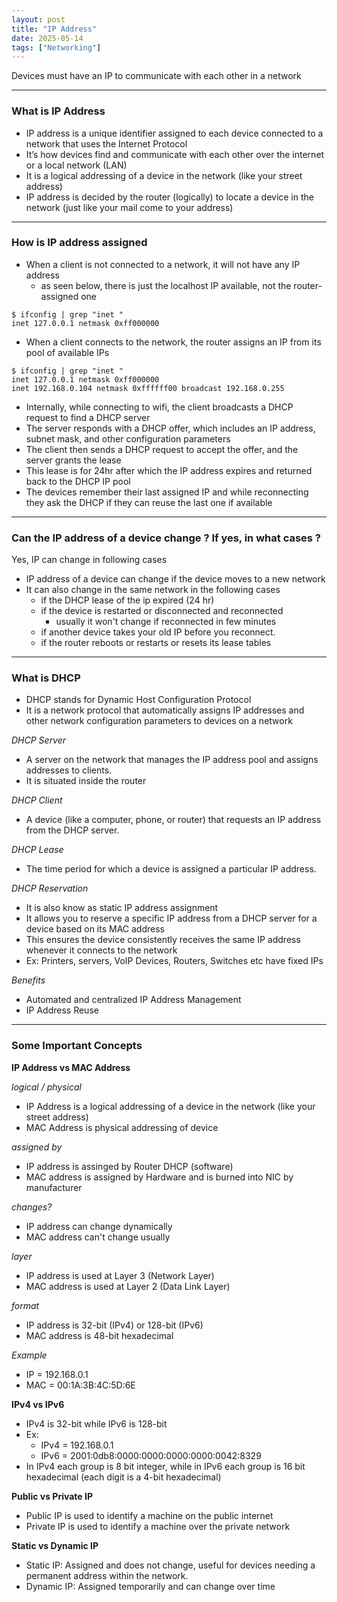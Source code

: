 ```yaml
---
layout: post
title: "IP Address"
date: 2025-05-14
tags: ["Networking"]
---
```


Devices must have an IP to communicate with each other in a network

---
### What is IP Address

- IP address is a unique identifier assigned to each device connected to a network that uses the Internet Protocol
- It’s how devices find and communicate with each other over the internet or a local network (LAN)
- It is a logical addressing of a device in the network (like your street address)
- IP address is decided by the router (logically) to locate a device in the network (just like your mail come to your address)

---
### How is IP address assigned 

- When a client is not connected to a network, it will not have any IP address
    - as seen below, there is just the localhost IP available, not the router-assigned one

```
$ ifconfig | grep "inet "
inet 127.0.0.1 netmask 0xff000000 
```

- When a client connects to the network, the router assigns an IP from its pool of available IPs

```
$ ifconfig | grep "inet "
inet 127.0.0.1 netmask 0xff000000 
inet 192.168.0.104 netmask 0xffffff00 broadcast 192.168.0.255
```

- Internally, while connecting to wifi, the client broadcasts a DHCP request to find a DHCP server
- The server responds with a DHCP offer, which includes an IP address, subnet mask, and other configuration parameters
- The client then sends a DHCP request to accept the offer, and the server grants the lease
- This lease is for 24hr after which the IP address expires and returned back to the DHCP IP pool 
- The devices remember their last assigned IP and while reconnecting they ask the DHCP if they can reuse the last one if available

---
### Can the IP address of a device change ? If yes, in what cases ?

Yes, IP can change in following cases
- IP address of a device can change if the device moves to a new network 
- It can also change in the same network in the following cases
    - if the DHCP lease of the ip expired (24 hr)
    - if the device is restarted or disconnected and reconnected
        - usually it won't change if reconnected in few minutes
    - if another device takes your old IP before you reconnect.
    - if the router reboots or restarts or resets its lease tables

---

### What is DHCP

- DHCP stands for Dynamic Host Configuration Protocol
- It is a network protocol that automatically assigns IP addresses and other network configuration parameters to devices on a network

_DHCP Server_

- A server on the network that manages the IP address pool and assigns addresses to clients.
- It is situated inside the router

_DHCP Client_

- A device (like a computer, phone, or router) that requests an IP address from the DHCP server.

_DHCP Lease_

- The time period for which a device is assigned a particular IP address.

_DHCP Reservation_

- It is also know as static IP address assignment
- It allows you to reserve a specific IP address from a DHCP server for a device based on its MAC address
- This ensures the device consistently receives the same IP address whenever it connects to the network
- Ex: Printers, servers, VoIP Devices, Routers, Switches etc have fixed IPs

_Benefits_
- Automated and centralized IP Address Management
- IP Address Reuse

---
### Some Important Concepts

**IP Address vs MAC Address**

_logical / physical_
- IP Address is a logical addressing of a device in the network (like your street address)
- MAC Address is physical addressing of device 

_assigned by_
- IP address is assinged by Router DHCP (software)
- MAC address is assigned by Hardware and is burned into NIC by manufacturer

_changes?_
- IP address can change dynamically
- MAC address can't change usually

_layer_
- IP address is used at Layer 3 (Network Layer)
- MAC address is used at Layer 2 (Data Link Layer)

_format_
- IP address is 32-bit (IPv4) or 128-bit (IPv6)
- MAC address is 48-bit hexadecimal 

_Example_
- IP = 192.168.0.1
- MAC = 00:1A:3B:4C:5D:6E

**IPv4 vs IPv6**

- IPv4 is 32-bit while IPv6 is 128-bit
- Ex:
    - IPv4 = 192.168.0.1
    - IPv6 = 2001:0db8:0000:0000:0000:0000:0042:8329
- In IPv4 each group is 8 bit integer, while in IPv6 each group is 16 bit hexadecimal (each digit is a 4-bit hexadecimal)

**Public vs Private IP**

- Public IP is used to identify a machine on the public internet
- Private IP is used to identify a machine over the private network

**Static vs Dynamic IP**

- Static IP: Assigned and does not change, useful for devices needing a permanent address within the network. 
- Dynamic IP: Assigned temporarily and can change over time


